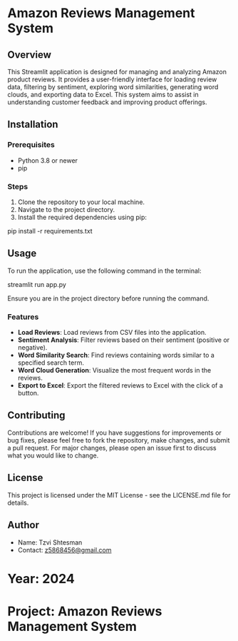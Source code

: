 # Amazon Reviews Management System

## Overview
This Streamlit application is designed for managing and analyzing Amazon product reviews. It provides a user-friendly interface for loading review data, filtering by sentiment, exploring word similarities, generating word clouds, and exporting data to Excel. This system aims to assist in understanding customer feedback and improving product offerings.

## Installation

### Prerequisites
- Python 3.8 or newer
- pip

### Steps
1. Clone the repository to your local machine.
2. Navigate to the project directory.
3. Install the required dependencies using pip:

pip install -r requirements.txt



## Usage
To run the application, use the following command in the terminal:

streamlit run app.py

Ensure you are in the project directory before running the command.

### Features
- **Load Reviews**: Load reviews from CSV files into the application.
- **Sentiment Analysis**: Filter reviews based on their sentiment (positive or negative).
- **Word Similarity Search**: Find reviews containing words similar to a specified search term.
- **Word Cloud Generation**: Visualize the most frequent words in the reviews.
- **Export to Excel**: Export the filtered reviews to Excel with the click of a button.

## Contributing
Contributions are welcome! If you have suggestions for improvements or bug fixes, please feel free to fork the repository, make changes, and submit a pull request. For major changes, please open an issue first to discuss what you would like to change.

## License
This project is licensed under the MIT License - see the LICENSE.md file for details.

## Author

- Name: Tzvi Shtesman
- Contact: z5868456@gmail.com
# Year: 2024
# Project: Amazon Reviews Management System



